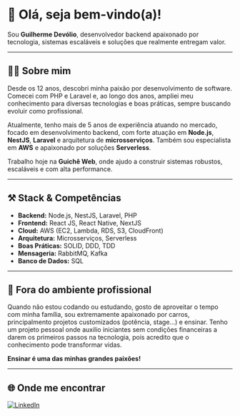 # 👋 Olá, seja bem-vindo(a)!

Sou **Guilherme Devólio**, desenvolvedor backend apaixonado por tecnologia, sistemas escaláveis e soluções que realmente entregam valor.

---

## 🧑‍💻 Sobre mim

Desde os 12 anos, descobri minha paixão por desenvolvimento de software. Comecei com PHP e Laravel e, ao longo dos anos, ampliei meu conhecimento para diversas tecnologias e boas práticas, sempre buscando evoluir como profissional.

Atualmente, tenho mais de 5 anos de experiência atuando no mercado, focado em desenvolvimento backend, com forte atuação em **Node.js**, **NestJS**, **Laravel** e arquitetura de **microsserviços**. Também sou especialista em **AWS** e apaixonado por soluções **Serverless**.

Trabalho hoje na **Guichê Web**, onde ajudo a construir sistemas robustos, escaláveis e com alta performance.

---

## ⚒️ Stack & Competências

- **Backend:** Node.js, NestJS, Laravel, PHP  
- **Frontend:** React JS, React Native, NextJS  
- **Cloud:** AWS (EC2, Lambda, RDS, S3, CloudFront)  
- **Arquitetura:** Microsserviços, Serverless  
- **Boas Práticas:** SOLID, DDD, TDD  
- **Mensageria:** RabbitMQ, Kafka  
- **Banco de Dados:** SQL  

---

## 🧩 Fora do ambiente profissional

Quando não estou codando ou estudando, gosto de aproveitar o tempo com minha família, sou extremamente apaixonado por carros, principalmento projetos customizados (potência, stage...) e ensinar. Tenho um projeto pessoal onde auxilio iniciantes sem condições financeiras a darem os primeiros passos na tecnologia, pois acredito que o conhecimento pode transformar vidas.

**Ensinar é uma das minhas grandes paixões!**

---

## 🌐 Onde me encontrar
[![LinkedIn](https://img.shields.io/badge/LinkedIn-0077B5?style=for-the-badge&logo=linkedin&logoColor=white)](https://www.linkedin.com/in/guidevolio/)  
  
